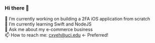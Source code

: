 ### Hi there 👋

🔭 I’m currently working on building a 2FA iOS application from scratch  
🌱 I’m currently learning Swift and NodeJS  
💬 Ask me about my e-commerce business  
📫 How to reach me: cxyeh@uci.edu  <- Preferred!  

<!--
**dopherdo/dopherdo** is a ✨ _special_ ✨ repository because its `README.md` (this file) appears on your GitHub profile.

Here are some ideas to get you started:

- 🔭 I’m currently working on ...
- 🌱 I’m currently learning ...
- 👯 I’m looking to collaborate on ...
- 🤔 I’m looking for help with ...
- 💬 Ask me about ...
- 📫 How to reach me: ...
- 😄 Pronouns: ...
- ⚡ Fun fact: ...
-->
